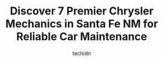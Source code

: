 ---
layout: ampstory
image: https://images.unsplash.com/photo-1615238359019-c8de4242e083?ixlib=rb-4.0.3&ixid=MnwxMjA3fDB8MHxwaG90by1wYWdlfHx8fGVufDB8fHx8&auto=format&fit=crop&w=640&h=853&q=80
author: techidn
featured: false
description: Experience the excellence of automotive service by visiting the 7 best Chrysler Mechanic in Santa Fe NM, USA. With their expertise, attention to detail, and commitment to customer satisfacti
title: Discover 7 Premier Chrysler Mechanics in Santa Fe NM for Reliable Car Maintenance
cover:
   title: Discover 7 Premier Chrysler Mechanics in Santa Fe NM for Reliable Car Maintenance
   subtitle: Rickpate
   background: https://images.unsplash.com/photo-1615238359019-c8de4242e083?ixlib=rb-4.0.3&ixid=MnwxMjA3fDB8MHxwaG90by1wYWdlfHx8fGVufDB8fHx8&auto=format&fit=crop&w=640&h=853&q=80

pages: 
 - layout: thirds
   top: <h1>#1 Auto Angel</h1>
   bottom: "<p>Nice little place. We brought over one of our vans and they had it good to go with paperwork in under a minute. Plus they had a free shuttle service that took me back to </p>"
   background: https://www.knot35.com/toplist/wp-content/uploads/2023/06/best-chrysler-mechanic-1-in-santa-fe-nm-1685832161.jpeg
   backgroundblur: true
 - layout: thirds
   top: <h1>#2 Automotive Resources</h1>
   bottom: "<p>881 W Alameda St, Santa Fe, NM 87501, United States</p>"
   background: https://www.knot35.com/toplist/wp-content/uploads/2023/06/best-chrysler-mechanic-2-in-santa-fe-nm-1685832162.jpeg
   cta:
      link: https://www.knot35.com/toplist/discover-7-premier-chrysler-mechanics-in-santa-fe-nm-for-reliable-car-maintenance/
      text: Discover 7 Premier Chrysler Mechanics in Santa Fe NM for Reliable Car Maintenance
 - layout: thirds
   top: <h1>#3 Auto Care 2000</h1>
   bottom: "<p>2912 Cerrillos Rd, Santa Fe, NM 87507, United States</p>"
   background: https://www.knot35.com/toplist/wp-content/uploads/2023/06/best-chrysler-mechanic-3-in-santa-fe-nm-1685832162.jpeg
   cta:
      link: https://www.knot35.com/toplist/discover-7-premier-chrysler-mechanics-in-santa-fe-nm-for-reliable-car-maintenance/
      text: Discover 7 Premier Chrysler Mechanics in Santa Fe NM for Reliable Car Maintenance
 - layout: thirds
   top: <h1>#4 Lithia Chrysler Dodge Jeep RAM FIAT of Santa Fe Service Center</h1>
   bottom: "<p>7401 Cerrillos Rd suite #100, Santa Fe, NM 87507, United States</p>"
   background: https://images.unsplash.com/photo-1557672172-298e090bd0f1?ixlib=rb-4.0.3&ixid=MnwxMjA3fDB8MHxwaG90by1wYWdlfHx8fGVufDB8fHx8&auto=format&fit=crop&w=640&h=853&q=80
   cta:
      link: https://www.knot35.com/toplist/discover-7-premier-chrysler-mechanics-in-santa-fe-nm-for-reliable-car-maintenance/
      text: Discover 7 Premier Chrysler Mechanics in Santa Fe NM for Reliable Car Maintenance
 - layout: thirds
   top: <h1>#5 Angelos Auto Care & Repair</h1>
   bottom: "<p>2850 Rufina St STE F, Santa Fe, NM 87507, United States</p>"
   background: https://images.unsplash.com/photo-1533998839656-76f5e4b2bccb?ixlib=rb-4.0.3&ixid=MnwxMjA3fDB8MHxwaG90by1wYWdlfHx8fGVufDB8fHx8&auto=format&fit=crop&w=640&h=853&q=80
   cta:
      link: https://www.knot35.com/toplist/discover-7-premier-chrysler-mechanics-in-santa-fe-nm-for-reliable-car-maintenance/
      text: Discover 7 Premier Chrysler Mechanics in Santa Fe NM for Reliable Car Maintenance
 - layout: thirds
   top: <h1>#6 Master Tech Auto Repair</h1>
   bottom: "<p>1221 Calle de Comercio, Santa Fe, NM 87507, United States</p>"
   background: https://images.unsplash.com/photo-1540457036297-448b6b99e91c?ixlib=rb-4.0.3&ixid=MnwxMjA3fDB8MHxwaG90by1wYWdlfHx8fGVufDB8fHx8&auto=format&fit=crop&w=640&h=853&q=80
   cta:
      link: https://www.knot35.com/toplist/discover-7-premier-chrysler-mechanics-in-santa-fe-nm-for-reliable-car-maintenance/
      text: Discover 7 Premier Chrysler Mechanics in Santa Fe NM for Reliable Car Maintenance
 - layout: thirds
   top: <h1>#7 Toy Auto Man</h1>
   bottom: "<p>4774 Airport Rd, Santa Fe, NM 87507, United States</p>"
   background: https://images.unsplash.com/photo-1527066579998-dbbae57f45ce?ixlib=rb-4.0.3&ixid=MnwxMjA3fDB8MHxwaG90by1wYWdlfHx8fGVufDB8fHx8&auto=format&fit=crop&w=640&h=853&q=80
   cta:
      link: https://www.knot35.com/toplist/discover-7-premier-chrysler-mechanics-in-santa-fe-nm-for-reliable-car-maintenance/
      text: Discover 7 Premier Chrysler Mechanics in Santa Fe NM for Reliable Car Maintenance
 - layout: thirds
   middle: Continue reading...
   background: https://plus.unsplash.com/premium_photo-1664640458616-3c74f8cb4589?ixlib=rb-4.0.3&ixid=MnwxMjA3fDB8MHxwaG90by1wYWdlfHx8fGVufDB8fHx8&auto=format&fit=crop&w=640&h=853&q=80
   cta:
      link: https://www.knot35.com/toplist/discover-7-premier-chrysler-mechanics-in-santa-fe-nm-for-reliable-car-maintenance/
      text: Discover 7 Premier Chrysler Mechanics in Santa Fe NM for Reliable Car Maintenance
      
---